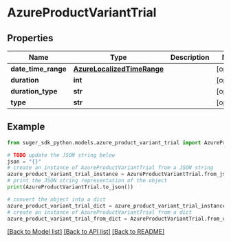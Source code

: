 # AzureProductVariantTrial


## Properties

Name | Type | Description | Notes
------------ | ------------- | ------------- | -------------
**date_time_range** | [**AzureLocalizedTimeRange**](AzureLocalizedTimeRange.md) |  | [optional] 
**duration** | **int** |  | [optional] 
**duration_type** | **str** |  | [optional] 
**type** | **str** |  | [optional] 

## Example

```python
from suger_sdk_python.models.azure_product_variant_trial import AzureProductVariantTrial

# TODO update the JSON string below
json = "{}"
# create an instance of AzureProductVariantTrial from a JSON string
azure_product_variant_trial_instance = AzureProductVariantTrial.from_json(json)
# print the JSON string representation of the object
print(AzureProductVariantTrial.to_json())

# convert the object into a dict
azure_product_variant_trial_dict = azure_product_variant_trial_instance.to_dict()
# create an instance of AzureProductVariantTrial from a dict
azure_product_variant_trial_from_dict = AzureProductVariantTrial.from_dict(azure_product_variant_trial_dict)
```
[[Back to Model list]](../README.md#documentation-for-models) [[Back to API list]](../README.md#documentation-for-api-endpoints) [[Back to README]](../README.md)


